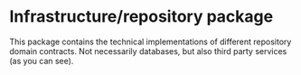 # Infrastructure/repository package
This package contains the technical implementations of different repository domain contracts. Not necessarily databases, but also third party services (as you can see).